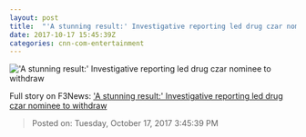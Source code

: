```yaml
---
layout: post
title:  "'A stunning result:' Investigative reporting led drug czar nominee to withdraw"
date: 2017-10-17 15:45:39Z
categories: cnn-com-entertainment
---
```


!['A stunning result:' Investigative reporting led drug czar nominee to withdraw](http://i2.cdn.turner.com/money/dam/assets/171017092124-tom-marino-780x439.jpg)




Full story on F3News: ['A stunning result:' Investigative reporting led drug czar nominee to withdraw](http://www.f3nws.com/n/eWDcpC)

> Posted on: Tuesday, October 17, 2017 3:45:39 PM
